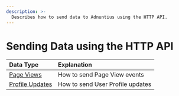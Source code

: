 ```yaml
---
description: >-
  Describes how to send data to Adnuntius using the HTTP API.
---
```


# Sending Data using the HTTP API

| Data Type | Explanation |
| :--- | :--- |
| [Page Views](http-page-view.md) | How to send Page View events |
| [Profile Updates](http-profile.md) | How to send User Profile updates |
